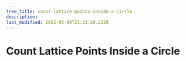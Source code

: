 ```yaml
---
tree_title: count-lattice-points-inside-a-circle
description: 
last_modified: 2022-06-09T21:23:28.2328
---
```


# Count Lattice Points Inside a Circle
